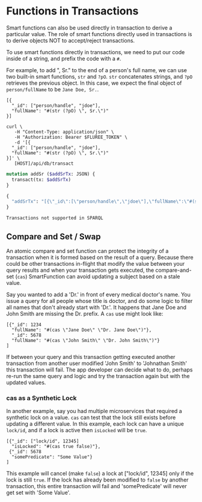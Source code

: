 # Functions in Transactions

Smart functions can also be used directly in transaction to derive a particular value. The role of smart functions directly used in transactions is to derive objects NOT to accept/reject transactions.

To use smart functions directly in transactions, we need to put our code inside of a string, and prefix the code with a `#`.

For example, to add ", Sr." to the end of a person's full name, we can use two built-in smart functions, `str` and `?pO`. `str` concatenates strings, and `?pO` retrieves the previous object. In this case, we expect the final object of `person/fullName` to be `Jane Doe, Sr.`.

```flureeql
[{
  "_id": ["person/handle", "jdoe"],
  "fullName": "#(str (?pO) \", Sr.\")"
}]
```

```curl
curl \
   -H "Content-Type: application/json" \
   -H "Authorization: Bearer $FLUREE_TOKEN" \
   -d '[{
  "_id": ["person/handle", "jdoe"],
  "fullName": "#(str (?pO) \", Sr.\")"
}]' \
   [HOST]/api/db/transact
```

```graphql
mutation addSr ($addSrTx: JSON) {
  transact(tx: $addSrTx)
}

{
  "addSrTx": "[{\"_id\":[\"person/handle\",\"jdoe\"],\"fullName\":\"#(str (?pO) \\\", Sr.\\\")\"}]"
}
```

```sparql
Transactions not supported in SPARQL
```

## Compare and Set / Swap

An atomic compare and set function can protect the integrity of a transaction when it is formed based on the result of a query. Because there could be other transactions in-flight that modify the value between your query results and when your transaction gets executed, the compare-and-set (`cas`) SmartFunction can avoid updating a subject based on a stale value.

Say you wanted to add a 'Dr.' in front of every medical doctor's name. You issue a query for all people whose title is doctor, and do some logic to filter all names that don't already start with 'Dr.'. It happens that Jane Doe and John Smith are missing the Dr. prefix. A `cas` use might look like:

```flureeql
[{"_id": 1234 
  "fullName": "#(cas \"Jane Doe\" \"Dr. Jane Doe\")"},
  "_id": 5678 
  "fullName": "#(cas \"John Smith\" \"Dr. John Smith\")"}
]
```

If between your query and this transaction getting executed another transaction from another user modified 'John Smith' to 'Johnathan Smith' this transaction will fail. The app developer can decide what to do, perhaps re-run the same query and logic and try the transaction again but with the updated values.

### cas as a Synthetic Lock

In another example, say you had multiple microservices that required a synthetic lock on a value. `cas` can test that the lock still exists before updating a different value. In this example, each lock can have a unique `lock/id`, and if a lock is active then `isLocked` will be `true`.

```flureeql
[{"_id": ["lock/id", 12345] 
  "isLocked": "#(cas true false)"},
 {"_id": 5678 
  "somePredicate": "Some Value"}
]
```

This example will cancel (make `false`) a lock at ["lock/id", 12345] only if the lock is still `true`. If the lock has already been modified to `false` by another transaction, this entire transaction will fail and 'somePredicate' will never get set with 'Some Value'.
